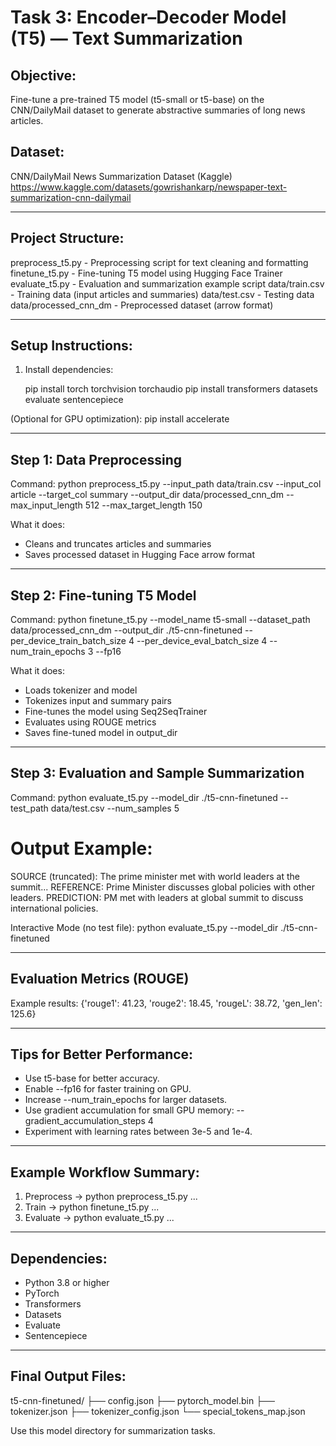 Task 3: Encoder–Decoder Model (T5) — Text Summarization
=======================================================

Objective:
-----------
Fine-tune a pre-trained T5 model (t5-small or t5-base) on the CNN/DailyMail dataset
to generate abstractive summaries of long news articles.

Dataset:
--------
CNN/DailyMail News Summarization Dataset (Kaggle)
https://www.kaggle.com/datasets/gowrishankarp/newspaper-text-summarization-cnn-dailymail

--------------------------------------------------
Project Structure:
--------------------------------------------------
preprocess_t5.py      - Preprocessing script for text cleaning and formatting
finetune_t5.py        - Fine-tuning T5 model using Hugging Face Trainer
evaluate_t5.py        - Evaluation and summarization example script
data/train.csv        - Training data (input articles and summaries)
data/test.csv         - Testing data
data/processed_cnn_dm - Preprocessed dataset (arrow format)

--------------------------------------------------
Setup Instructions:
--------------------------------------------------
1. Install dependencies:

    pip install torch torchvision torchaudio
    pip install transformers datasets evaluate sentencepiece

(Optional for GPU optimization):
    pip install accelerate

--------------------------------------------------
Step 1: Data Preprocessing
--------------------------------------------------
Command:
    python preprocess_t5.py       --input_path data/train.csv       --input_col article       --target_col summary       --output_dir data/processed_cnn_dm       --max_input_length 512       --max_target_length 150

What it does:
- Cleans and truncates articles and summaries
- Saves processed dataset in Hugging Face arrow format

--------------------------------------------------
Step 2: Fine-tuning T5 Model
--------------------------------------------------
Command:
    python finetune_t5.py       --model_name t5-small       --dataset_path data/processed_cnn_dm       --output_dir ./t5-cnn-finetuned       --per_device_train_batch_size 4       --per_device_eval_batch_size 4       --num_train_epochs 3       --fp16

What it does:
- Loads tokenizer and model
- Tokenizes input and summary pairs
- Fine-tunes the model using Seq2SeqTrainer
- Evaluates using ROUGE metrics
- Saves fine-tuned model in output_dir

--------------------------------------------------
Step 3: Evaluation and Sample Summarization
--------------------------------------------------
Command:
    python evaluate_t5.py       --model_dir ./t5-cnn-finetuned       --test_path data/test.csv       --num_samples 5

Output Example:
================================================================================
SOURCE (truncated): The prime minister met with world leaders at the summit...
REFERENCE: Prime Minister discusses global policies with other leaders.
PREDICTION: PM met with leaders at global summit to discuss international policies.

Interactive Mode (no test file):
    python evaluate_t5.py --model_dir ./t5-cnn-finetuned

--------------------------------------------------
Evaluation Metrics (ROUGE)
--------------------------------------------------
Example results:
    {'rouge1': 41.23, 'rouge2': 18.45, 'rougeL': 38.72, 'gen_len': 125.6}

--------------------------------------------------
Tips for Better Performance:
--------------------------------------------------
- Use t5-base for better accuracy.
- Enable --fp16 for faster training on GPU.
- Increase --num_train_epochs for larger datasets.
- Use gradient accumulation for small GPU memory:
      --gradient_accumulation_steps 4
- Experiment with learning rates between 3e-5 and 1e-4.

--------------------------------------------------
Example Workflow Summary:
--------------------------------------------------
1. Preprocess ->  python preprocess_t5.py ...
2. Train ->       python finetune_t5.py ...
3. Evaluate ->    python evaluate_t5.py ...

--------------------------------------------------
Dependencies:
--------------------------------------------------
- Python 3.8 or higher
- PyTorch
- Transformers
- Datasets
- Evaluate
- Sentencepiece

--------------------------------------------------
Final Output Files:
--------------------------------------------------
t5-cnn-finetuned/
  ├── config.json
  ├── pytorch_model.bin
  ├── tokenizer.json
  ├── tokenizer_config.json
  └── special_tokens_map.json

Use this model directory for summarization tasks.


